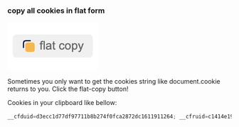 ### copy all cookies in flat form

![](./img/flat-copy.png)

Sometimes you only want to get the cookies string like document.cookie returns to you. Click the flat-copy button!

Cookies in your clipboard like bellow:
```js
__cfduid=d3ecc1d77df97711b8b274f0fca2872dc1611911264; __cfruid=c1414e196708c9ee39243071b5e1371d25421901-1611911265; _ga=GA1.2.1228270266.1611911266; _gid=GA1.2.1112695306.1612071514; lightstep_guid/lite-web=657bb17d5113be2e; lightstep_session_id=7b1e7c9e67f3b09d; optimizelyEndUserId=lo_72d87b261c99; sid=1:emraItF8W+GmD3SW8PI1qItRuN0c+49WvEBhpfMSscPt7EmoQizddZiHukrGw73e; uid=lo_72d87b261c99; g_state={"i_p":1612080356325,"i_l":1}; lightstep_guid/lite-web=657bb17d5113be2e; lightstep_session_id=7b1e7c9e67f3b09d
```
